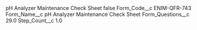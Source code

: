 <?xml version="1.0" encoding="UTF-8"?>
<CustomMetadata xmlns="http://soap.sforce.com/2006/04/metadata" xmlns:xsi="http://www.w3.org/2001/XMLSchema-instance" xmlns:xsd="http://www.w3.org/2001/XMLSchema">
    <label>pH Analyzer Maintenance Check Sheet</label>
    <protected>false</protected>
    <values>
        <field>Form_Code__c</field>
        <value xsi:type="xsd:string">ENIM-QFR-743</value>
    </values>
    <values>
        <field>Form_Name__c</field>
        <value xsi:type="xsd:string">pH Analyzer Maintenance Check Sheet</value>
    </values>
    <values>
        <field>Form_Questions__c</field>
        <value xsi:type="xsd:double">29.0</value>
    </values>
    <values>
        <field>Step_Count__c</field>
        <value xsi:type="xsd:double">1.0</value>
    </values>
</CustomMetadata>
